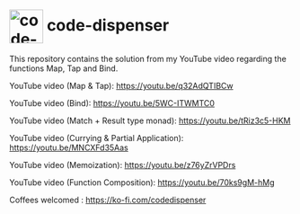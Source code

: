 <h1>
<img src="https://github.com/code-dispenser.png" align="center" height="60px" alt="code-dispenser icon" /> code-dispenser
</h1>

This repository contains the solution from my YouTube video regarding the functions Map, Tap and Bind.

YouTube video (Map & Tap): https://youtu.be/q32AdQTIBCw

YouTube video (Bind): https://youtu.be/5WC-ITWMTC0

YouTube video (Match + Result type monad): https://youtu.be/tRiz3c5-HKM 

YouTube video (Currying & Partial Application): https://youtu.be/MNCXFd35Aas

YouTube video (Memoization): https://youtu.be/z76yZrVPDrs

YouTube video (Function Composition): https://youtu.be/70ks9gM-hMg

Coffees welcomed : https://ko-fi.com/codedispenser

